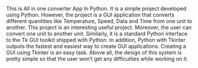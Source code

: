 This is All in one converter App In Python. It is a simple project developed using Python. However, the project is a GUI application that converts different quantities like Temperature, Speed, Data and Time from one unit to another. This project is an interesting useful project.
Moreover, the user can convert one unit to another unit. Similarly, it is a standard Python interface to the Tk GUI toolkit shipped with Python. In addition, Python with Tkinter outputs the fastest and easiest way to create GUI applications. Creating a GUI using Tkinter is an easy task. Above all, the design of this system is pretty simple so that the user won’t get any difficulties while working on it.
